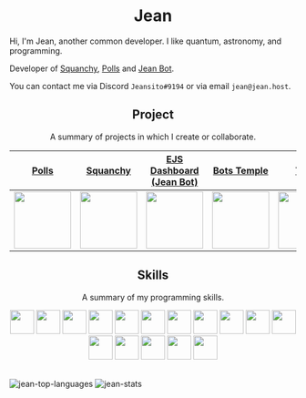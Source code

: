 <h1 align="center">Jean</h1>

Hi, I'm Jean, another common developer. I like quantum, astronomy, and programming.

Developer of [Squanchy](https://discord.bots.gg/bots/637108716151504926), [Polls](https://discord.bots.gg/bots/663104539163099137) and [Jean Bot](https://aqskqeak.glitch.me/).

You can contact me via Discord `Jeansito#9194` or via email `jean@jean.host`. 

<h2 align="center">Project</h2>
<p align="center">A summary of projects in which I create or collaborate.</p>

| <a href="https://github.com/JeanCarlosVR/polls-bot" target="_blank">**Polls**</a> | <a href="https://github.com/JeanCarlosVR/squanchy" target="_blank">**Squanchy**</a> | <a href="https://github.com/JeanCarlosVR/dashboard-discord-ejs" target="_blank">**EJS Dashboard (Jean Bot)**</a> | <a href="https://github.com/BotsTemple" target="_blank">**Bots Temple**</a> | <a href="https://github.com/Mairon31/tnai" target="_blank">**TNAI**</a> | <a href="https://github.com/JeanCarlosVR/website-monitor" target="_blank">**Website Monitor**</a> |
|:---: | :---: | :---: | :---: | :---: | :---: |
| <img align='center' src='https://cdn.discordapp.com/avatars/663104539163099137/7420c3c4d3ccb89f56b451d43552ef22.png?size=2048' height='100px'> |  <img align='center' src='https://cdn.discordapp.com/avatars/637108716151504926/0c3d6fd345525ea1cda6cc86298d7467.png?size=2048' height='100px'> | <img align='center' src='https://avatars.githubusercontent.com/u/40420163?s=400&v=4' height='100px'> | <img align='center' src='https://avatars.githubusercontent.com/u/57448471?s=200&v=4' height='100px'> | <img align='center' src='https://camo.githubusercontent.com/f26f35a93ed004727b308106dd21294e981c7e9a158ce73fb37f3daf808b37a1/68747470733a2f2f63646e2e646973636f72646170702e636f6d2f6174746163686d656e74732f3730323034373430323332383139353135322f3736313432363532323035373334333030362f32303230303933305f3231333735322e706e67' height='100px'>  | <img align='center' src='https://avatars.githubusercontent.com/u/40420163?s=400&v=4' height='100px'> |

<h2 align="center">Skills</h2>
<p align="center">A summary of my programming skills.</p>

<p align="center">
  <img src='https://raw.githubusercontent.com/sammwyy/sammwyy/master/skills/css.png' height='42px'> 
  <img src='https://raw.githubusercontent.com/sammwyy/sammwyy/master/skills/html.png' height='42px'> 
  <img src='https://raw.githubusercontent.com/sammwyy/sammwyy/master/skills/javascript.jpg' height='42px'> 
  <img height="42px" src="https://encrypted-tbn0.gstatic.com/images?q=tbn:ANd9GcSFWV_HgLeNqL2chI-m3M5KbhzUHceEZe9obw&usqp=CAU"/> 
  <img height="42px" src="https://upload.wikimedia.org/wikipedia/commons/thumb/9/96/Sass_Logo_Color.svg/1200px-Sass_Logo_Color.svg.png"/> 
  <img src='https://raw.githubusercontent.com/sammwyy/sammwyy/master/skills/nodejs.png' height='42px'> 
  <img src='https://i.gyazo.com/b6804ebea5d4b2a6c420a17901671221.png' height='42px'> 
  <img src='https://raw.githubusercontent.com/sammwyy/sammwyy/master/skills/react.png' height='42px'> 
  <img height="42px" src="https://img.icons8.com/color/452/apollo.png" /> 
  <img height="42px" src="https://img.icons8.com/color/452/graphql.png" /> 
  <img src='https://www.vergic.com/wpsitefiles_de3fxs/wp-content/uploads/2017/04/logo.png' height='42px'> 
  <img src='https://raw.githubusercontent.com/sammwyy/sammwyy/master/skills/mongo.png' height='42px'> 
  <img height="42px" src="https://cdn4.iconfinder.com/data/icons/redis-2/1451/Untitled-2-512.png"/> 
  <img src="https://avatars.githubusercontent.com/u/743164?s=400&v=4" height='42px'> 
  <img src="https://miro.medium.com/max/3150/1*yh90bW8jL4f8pOTZTvbzqw.png" height="42px" /> 
  <img height="42px" src="https://webpack.js.org/icon-square-small.85ba630cf0c5f29ae3e3.svg"/> 
</p>

<br />

<img src="https://github-readme-stats.vercel.app/api/top-langs?username=JeanCarlosVR&show_icons=true&theme=tokyonight&locale=en&layout=compact" alt="jean-top-languages" />
<img src="https://github-readme-stats.vercel.app/api?username=JeanCarlosVR&show_icons=true&theme=tokyonight&locale=en" alt="jean-stats" />
